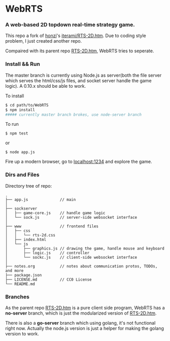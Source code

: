 # WebRTS
### A web-based 2D topdown real-time strategy game.

This repo a fork of [honzi](https://github.com/honzi)'s [iterami/RTS-2D.htm](https://github.com/iterami/RTS-2D.htm). Due to coding style problem, I just created another repo.

Compaired with its parent repo [RTS-2D.htm](https://github.com/iterami/RTS-2D.htm), WebRTS tries to seperate.

### Install && Run

The master branch is currently using Node.js as server(both the file server which serves the html/css/js files, and socket server handle the game logic). A 0.10.x should be able to work.

To install
~~~ bash
$ cd path/to/WebRTS
$ npm install
##### currently master branch brokes, use node-server branch
~~~

To run
~~~
$ npm test
~~~
or
~~~
$ node app.js
~~~

Fire up a modern browser, go to [localhost:1234](http://localhost:1234) and explore the game.

### Dirs and Files

Directory tree of repo:
~~~
.
├── app.js              // main
│
├── sockserver
│   ├── game-core.js    // handle game logic
│   └── sock.js         // server-side websocket interface
│
├── www                 // frontend files
│   ├── css
│   │   └── rts-2d.css
│   ├── index.html
│   └── js
│       ├── graphics.js // drawing the game, handle mouse and keyboard
│       ├── logic.js    // controller
│       └── sockc.js    // client-side websocket interface
│
├── notes.org           // notes about communication protos, TODOs, and more
├── package.json
├── LICENSE.md          // CC0 License
└── README.md
~~~

### Branches

As the parent repo [RTS-2D.htm](https://github.com/iterami/RTS-2D.htm) is a pure client side program, WebRTS has a __no-server__ branch, which is just the modularized version of [RTS-2D.htm](https://github.com/iterami/RTS-2D.htm).

There is also a __go-server__ branch which using golang, it's not functional right now. Actually the node.js version is just a helper for making the golang version to work.
